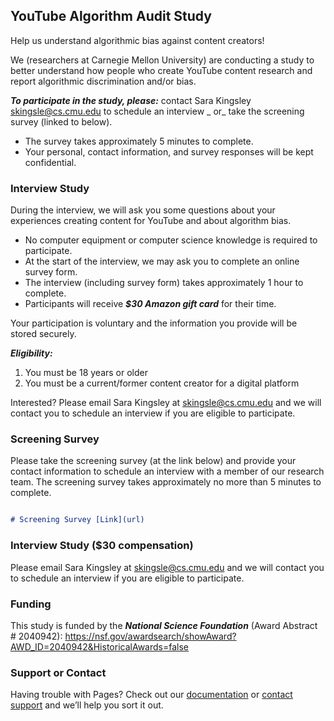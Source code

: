 ## YouTube Algorithm Audit Study

Help us understand algorithmic bias against content creators!

We (researchers at Carnegie Mellon University) are conducting a study to better understand how people who create YouTube content research and report algorithmic discrimination and/or bias. 

***To participate in the study, please:*** 
contact Sara Kingsley <skingsle@cs.cmu.edu> to schedule an interview _ or_ take the screening survey (linked to below). 
- The survey takes approximately 5 minutes to complete. 
- Your personal, contact information, and survey responses will be kept confidential. 

### Interview Study
During the interview, we will ask you some questions about your experiences creating content for YouTube and about algorithm bias. 
- No computer equipment or computer science knowledge is required to participate. 
- At the start of the interview, we may ask you to complete an online survey form. 
- The interview (including survey form) takes approximately 1 hour to complete.
- Participants will receive ***$30 Amazon gift card*** for their time. 

Your participation is voluntary and the information you provide will be stored securely. 

***Eligibility:***
1. You must be 18 years or older 
2. You must be a current/former content creator for a digital platform

Interested? Please email Sara Kingsley at skingsle@cs.cmu.edu and we will contact you to schedule an interview if you are eligible to participate.

### Screening Survey

Please take the screening survey (at the link below) and provide your contact information to schedule an interview with a member of our research team. The screening survey takes approximately no more than 5 minutes to complete. 

```markdown

# Screening Survey [Link](url)

```

###  Interview Study ($30 compensation)
Please email Sara Kingsley at skingsle@cs.cmu.edu and we will contact you to schedule an interview if you are eligible to participate.

###  Funding
This study is funded by the ***National Science Foundation*** (Award Abstract # 2040942): https://nsf.gov/awardsearch/showAward?AWD_ID=2040942&HistoricalAwards=false 

### Support or Contact

Having trouble with Pages? Check out our [documentation](https://docs.github.com/categories/github-pages-basics/) or [contact support](https://support.github.com/contact) and we’ll help you sort it out.
